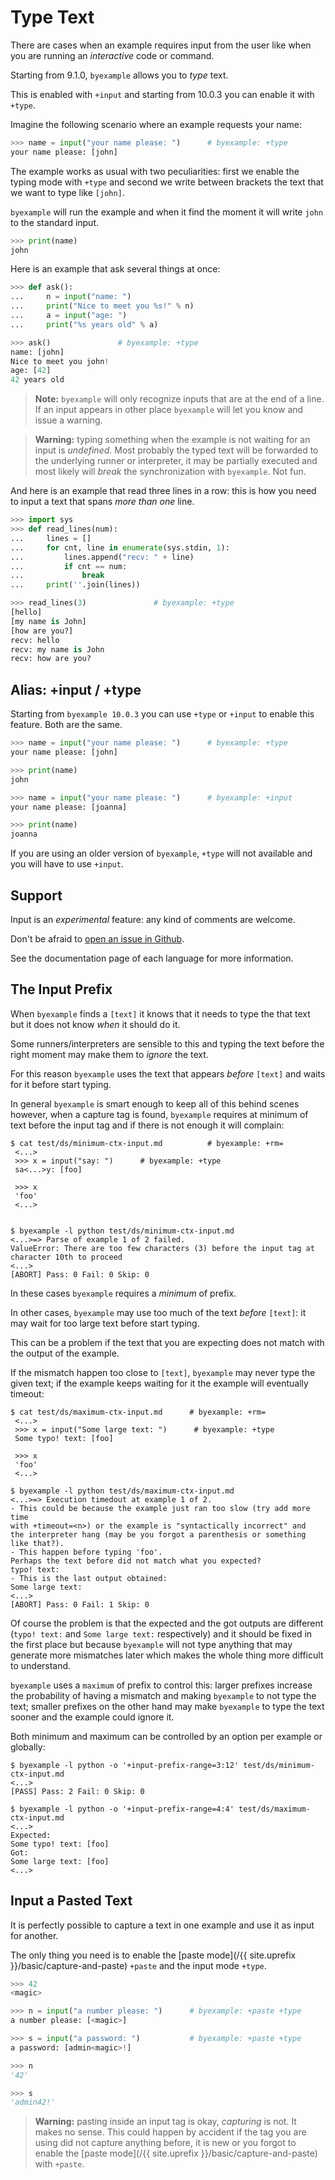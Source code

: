 <!--
Check that we have byexample installed first
$ hash byexample                                    # byexample: +fail-fast

$ alias byexample=byexample\ --pretty\ none\ -x-not-recover-timeout\ --timeout\ 0.2

-->

# Type Text

There are cases when an example requires input from the user
like when you are running an *interactive* code or command.

Starting from 9.1.0, `byexample` allows you to *type* text.

This is enabled with `+input` and starting from 10.0.3 you
can enable it with `+type`.

Imagine the following scenario where an example requests your
name:

```python
>>> name = input("your name please: ")      # byexample: +type
your name please: [john]
```

The example works as usual with two peculiarities: first we
enable the typing mode with `+type` and second we write between
brackets the text that we want to type like `[john]`.

`byexample` will run the example and when it find the moment it will
write `john` to the standard input.

```python
>>> print(name)
john
```

Here is an example that ask several things at once:

```python
>>> def ask():
...     n = input("name: ")
...     print("Nice to meet you %s!" % n)
...     a = input("age: ")
...     print("%s years old" % a)

>>> ask()               # byexample: +type
name: [john]
Nice to meet you john!
age: [42]
42 years old
```

> **Note:** `byexample` will only recognize inputs that are at
> the end of a line. If an input appears in other place `byexample`
> will let you know and issue a warning.

> **Warning:** typing something when the example is not waiting for
> an input is *undefined*. Most probably the typed text will be forwarded
> to the underlying runner or interpreter, it may be partially executed
> and most likely will *break* the synchronization with `byexample`.
> Not fun.

And here is an example that read three lines in a row: this is
how you need to input a text that spans *more than one* line.

```python
>>> import sys
>>> def read_lines(num):
...     lines = []
...     for cnt, line in enumerate(sys.stdin, 1):
...         lines.append("recv: " + line)
...         if cnt == num:
...             break
...     print(''.join(lines))

>>> read_lines(3)               # byexample: +type
[hello]
[my name is John]
[how are you?]
recv: hello
recv: my name is John
recv: how are you?
```

## Alias: +input / +type

Starting from `byexample 10.0.3` you can use `+type` or `+input`
to enable this feature. Both are the same.

```python
>>> name = input("your name please: ")      # byexample: +type
your name please: [john]

>>> print(name)
john

>>> name = input("your name please: ")      # byexample: +input
your name please: [joanna]

>>> print(name)
joanna
```

If you are using an older version of `byexample`, `+type` will
not available and you will have to use `+input`.

## Support

Input is an *experimental* feature: any kind of comments are welcome.

Don't be afraid to
[open an issue in Github](https://github.com/byexamples/byexample/issues).

See the documentation page of each language for more information.


## The Input Prefix

When `byexample` finds a `[text]` it knows that it needs to type
the that text but it does not know *when* it should do it.

Some runners/interpreters are sensible to this and typing the text before
the right moment may make them to *ignore* the text.

For this reason `byexample` uses the text that appears *before* `[text]`
and waits for it before start typing.

In general `byexample` is smart enough to keep all of this behind scenes
however, when a capture tag is found, `byexample` requires at minimum
of text before the input tag and if there is not enough it will complain:

```shell
$ cat test/ds/minimum-ctx-input.md          # byexample: +rm= 
 <...>
 >>> x = input("say: ")      # byexample: +type
 sa<...>y: [foo]
 
 >>> x
 'foo'
 <...>


$ byexample -l python test/ds/minimum-ctx-input.md
<...>=> Parse of example 1 of 2 failed.
ValueError: There are too few characters (3) before the input tag at character 10th to proceed
<...>
[ABORT] Pass: 0 Fail: 0 Skip: 0
```

In these cases `byexample` requires a *minimum* of prefix.

In other cases, `byexample` may use too much of the text *before* `[text]`:
it may wait for too large text before start typing.

This can be a problem if the text that you are expecting does not match
with the output of the example.

If the mismatch happen too close to `[text]`, `byexample` may never type
the given text; if the example keeps waiting for it the example will
eventually timeout:

```shell
$ cat test/ds/maximum-ctx-input.md      # byexample: +rm= 
 <...>
 >>> x = input("Some large text: ")      # byexample: +type
 Some typo! text: [foo]
 
 >>> x
 'foo'
 <...>

$ byexample -l python test/ds/maximum-ctx-input.md
<...>=> Execution timedout at example 1 of 2.
- This could be because the example just ran too slow (try add more time
with +timeout=<n>) or the example is "syntactically incorrect" and
the interpreter hang (may be you forgot a parenthesis or something like that?).
- This happen before typing 'foo'.
Perhaps the text before did not match what you expected?
typo! text:
- This is the last output obtained:
Some large text:
<...>
[ABORT] Pass: 0 Fail: 1 Skip: 0
```

Of course the problem is that the expected and the got outputs are different
(`typo! text:` and `Some large text:` respectively) and it should be fixed
in the first place but because `byexample` will not
type anything that may generate more mismatches later which makes
the whole thing more difficult to understand.

`byexample` uses a `maximum` of prefix to control this: larger prefixes
increase the probability of having a mismatch and making `byexample` to
not type the text; smaller prefixes on the other hand may make `byexample`
to type the text sooner and the example could ignore it.

Both minimum and maximum can be controlled by an option per example
or globally:

```shell
$ byexample -l python -o '+input-prefix-range=3:12' test/ds/minimum-ctx-input.md
<...>
[PASS] Pass: 2 Fail: 0 Skip: 0

$ byexample -l python -o '+input-prefix-range=4:4' test/ds/maximum-ctx-input.md
<...>
Expected:
Some typo! text: [foo]
Got:
Some large text: [foo]
<...>
```

## Input a Pasted Text

It is perfectly possible to capture a text in one example
and use it as input for another.

The only thing you need is to enable the
[paste mode](/{{ site.uprefix }}/basic/capture-and-paste)
`+paste` and the input mode `+type`.

```python
>>> 42
<magic>

>>> n = input("a number please: ")      # byexample: +paste +type
a number please: [<magic>]

>>> s = input("a password: ")           # byexample: +paste +type
a password: [admin<magic>!]

>>> n
'42'

>>> s
'admin42!'
```

> **Warning:** pasting inside an input tag is okay, *capturing* is not.
> It makes no sense. This could happen by accident if the tag you are using
> did not capture anything before, it is new or you forgot to enable the
> [paste mode](/{{ site.uprefix }}/basic/capture-and-paste)
> with `+paste`.


<!--
Hide these examples/tests from the user: they don't add too much
value but they are here because is a simple way to test if all
the interpreters support the 'input' feature.

Also use '+input' instead of '+type' to test this flag too
which should be an alias.

Python:
>>> input("num: ")   # byexample: +input
num: [42]
'42'

Shell:
$ read -p "num: " ; echo $REPLY    # byexample: +input
num: [42]
42

Ruby:
>> gets     # byexample: +input
[hi!]
=> "hi!\n"

PowerShell:
PS> $num = Read-Host num    # byexample: +input +pass
num: [i love 42]
PS> echo $num
i love 42


The problem when we cannot disabled the echo from the interpreter
is that the algorithm that searches for the input's prefix matches
the text echoed instead of the real output
This not only defeats the purpose of the input's prefix but also
makes byexample to echo the input's prefix and the [input] in
the wrong place

It is really broken


C++: not supported
?: #include <iostream>
?: int n;
?: std::cout << "num:\n" ; std::cin >> n;   n       // byexample: +input +skip
num:
[42]
(int) 42

PHP: not supported
php> $f = fopen('php://stdin', 'r');
php> echo fgets($f);      // byexample: +input +skip
[42]
42

Javascript: not supported
> const readline = require('readline');
> const rl = readline.createInterface({
.   input: process.stdin,
.   terminal: false
. });

> rl.question('nu'+'m: ', (n) => {             // byexample: +input +skip
.   console.log(n + " is a cool number");
. });
num: [42]
42 is a cool number

GDB: not needed?
(gdb) help help  # byexample: +input +skip
No idea what example could we do here

Elixir: not supported
iex> IO.gets("num: ")         # byexample: +input +skip
num: [42]
=> "42\n"
-->
